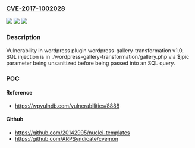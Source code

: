 ### [CVE-2017-1002028](https://cve.mitre.org/cgi-bin/cvename.cgi?name=CVE-2017-1002028)
![](https://img.shields.io/static/v1?label=Product&message=wordpress-gallery-transformation&color=blue)
![](https://img.shields.io/static/v1?label=Version&message=%3C%201.0%20&color=brighgreen)
![](https://img.shields.io/static/v1?label=Vulnerability&message=SQL%20Injection&color=brighgreen)

### Description

Vulnerability in wordpress plugin wordpress-gallery-transformation v1.0, SQL injection is in ./wordpress-gallery-transformation/gallery.php via $jpic parameter being unsanitized before being passed into an SQL query.

### POC

#### Reference
- https://wpvulndb.com/vulnerabilities/8888

#### Github
- https://github.com/20142995/nuclei-templates
- https://github.com/ARPSyndicate/cvemon


